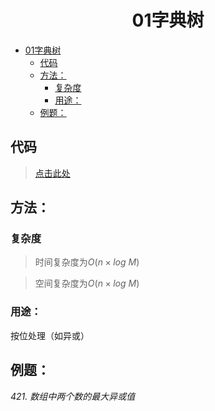 <!--
 * @Description: 
 * @Author: shadow221213
 * @Date: 2023-11-01 13:56:45
 * @LastEditTime: 2023-11-21 21:58:05
-->
# <div align="center">01字典树</div>

<!-- TOC -->

- [01字典树](#01字典树)
  - [代码](#代码)
  - [方法：](#方法)
    - [复杂度](#复杂度)
    - [用途：](#用途)
  - [例题：](#例题)

<!-- /TOC -->

## 代码
> [点击此处](./01字典树.cpp)

## 方法：

### 复杂度
> 时间复杂度为$O(n\times log\ M)$

> 空间复杂度为$O(n\times log\ M)$

### 用途：
按位处理（如异或）

## 例题：
*421. 数组中两个数的最大异或值*